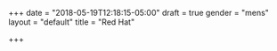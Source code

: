 +++
date = "2018-05-19T12:18:15-05:00"
draft = true
gender = "mens"
layout = "default"
title = "Red Hat"

+++
